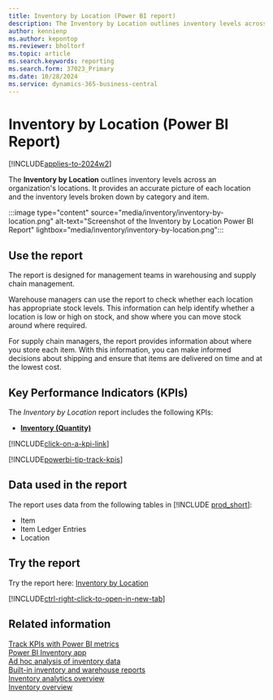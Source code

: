 ```yaml
---
title: Inventory by Location (Power BI report)
description: The Inventory by Location outlines inventory levels across locations.
author: kennienp
ms.author: kepontop
ms.reviewer: bholtorf
ms.topic: article
ms.search.keywords: reporting
ms.search.form: 37023_Primary
ms.date: 10/28/2024
ms.service: dynamics-365-business-central
---
```


# Inventory by Location (Power BI Report)

[!INCLUDE[applies-to-2024w2](includes/applies-to-2024w2.md)]

The **Inventory by Location** outlines inventory levels across an organization's locations. It provides an accurate picture of each location and the inventory levels broken down by category and item.

:::image type="content" source="media/inventory/inventory-by-location.png" alt-text="Screenshot of the Inventory by Location Power BI Report" lightbox="media/inventory/inventory-by-location.png":::

## Use the report

The report is designed for management teams in warehousing and supply chain management.

Warehouse managers can use the report to check whether each location has appropriate stock levels. This information can help identify whether a location is low or high on stock, and show where you can move stock around where required.

For supply chain managers, the report provides information about where you store each item. With this information, you can make informed decisions about shipping and ensure that items are delivered on time and at the lowest cost.

## Key Performance Indicators (KPIs)

The *Inventory by Location* report includes the following KPIs:

- [**Inventory (Quantity)**](inventory-powerbi-kpis.md#inventory-quantity)

[!INCLUDE[click-on-a-kpi-link](includes/click-on-a-kpi-link.md)] 

[!INCLUDE[powerbi-tip-track-kpis](includes/powerbi-tip-track-kpis.md)] 


## Data used in the report

The report uses data from the following tables in [!INCLUDE [prod_short](includes/prod_short.md)]:

- Item
- Item Ledger Entries
- Location

## Try the report

Try the report here: [Inventory by Location](https://businesscentral.dynamics.com?page=37023)

[!INCLUDE[ctrl-right-click-to-open-in-new-tab](includes/ctrl-right-click-to-open-in-new-tab.md)]

## Related information

[Track KPIs with Power BI metrics](track-kpis-with-power-bi-metrics.md)  
[Power BI Inventory app](inventory-powerbi-app.md)  
[Ad hoc analysis of inventory data](ad-hoc-analysis-inventory.md)  
[Built-in inventory and warehouse reports](inventory-WMS-reports.md)  
[Inventory analytics overview](inventory-analytics-overview.md)  
[Inventory overview](inventory-manage-inventory.md)
